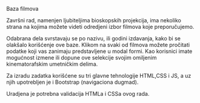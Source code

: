 Baza filmova


Završni rad, namenjen ljubiteljima bioskopskih projekcija, ima nekoliko strana na kojima možete videti odredjeni izbor filmova koje preporučujemo. 

Odabrana dela svrstavaju se po nazivu, ili godini izdavanja, kako bi se olakšalo korišćenje ove baze. Klikom na svaki od filmova možete pročitati podatke koji vas zanimaju predstavljene u modal formi. Kao korisnici imate mogućnost izmene ili dopune ove selekcije svojim omiljenim kinematorafskim umetničkim delima. 

Za izradu  zadatka korišćene su tri glavne tehnologije HTML,CSS i JS, a uz njih upotrebljen je i Bootstrap (navigaciona dugmad). 

Uradjena je potrebna validacija HTMLa i CSSa ovog rada.

